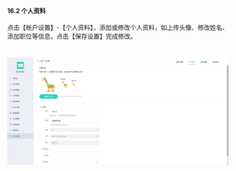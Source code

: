 #### 16.2 个人资料

点击【帐户设置】-【个人资料】，添加或修改个人资料，如上传头像、修改姓名、添加职位等信息，点击【保存设置】完成修改。

# ![](/assets/16.2个人资料设置.png)